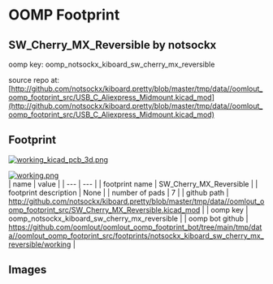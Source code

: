 # OOMP Footprint  
## SW_Cherry_MX_Reversible  by notsockx  
  
oomp key: oomp_notsockx_kiboard_sw_cherry_mx_reversible  
  
source repo at: [http://github.com/notsockx/kiboard.pretty/blob/master/tmp/data//oomlout_oomp_footprint_src/USB_C_Aliexpress_Midmount.kicad_mod](http://github.com/notsockx/kiboard.pretty/blob/master/tmp/data//oomlout_oomp_footprint_src/USB_C_Aliexpress_Midmount.kicad_mod)  
## Footprint  
  
[![working_kicad_pcb_3d.png](working_kicad_pcb_3d_600.png)](working_kicad_pcb_3d.png)  
  
[![working.png](working_600.png)](working.png)  
| name | value | 
| --- | --- | 
| footprint name | SW_Cherry_MX_Reversible | 
| footprint description | None | 
| number of pads | 7 | 
| github path | http://github.com/notsockx/kiboard.pretty/blob/master/tmp/data//oomlout_oomp_footprint_src/SW_Cherry_MX_Reversible.kicad_mod | 
| oomp key | oomp_notsockx_kiboard_sw_cherry_mx_reversible | 
| oomp bot github | https://github.com/oomlout/oomlout_oomp_footprint_bot/tree/main/tmp/data//oomlout_oomp_footprint_src/footprints/notsockx_kiboard_sw_cherry_mx_reversible/working | 
## Images  
